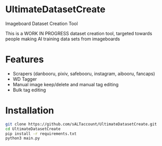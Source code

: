 # UltimateDatasetCreate
Imageboard Dataset Creation Tool

This is a WORK IN PROGRESS dataset creation tool, targeted towards people making AI training data sets from imageboards

# Features
 - Scrapers (danbooru, pixiv, safebooru, instagram, aibooru, fancaps)
 - WD Tagger
 - Manual image keep/delete and manual tag editing
 - Bulk tag editing

# Installation

```sh
git clone https://github.com/sALTaccount/UltimateDatasetCreate.git
cd UltimateDatasetCreate
pip install -r requirements.txt
python3 main.py
```
